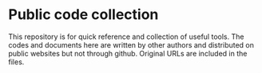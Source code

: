 # Public code collection
This repository is for quick reference and collection of useful tools. The codes and documents here are written by other authors and distributed on public websites but not through github. Original URLs are included in the files.
